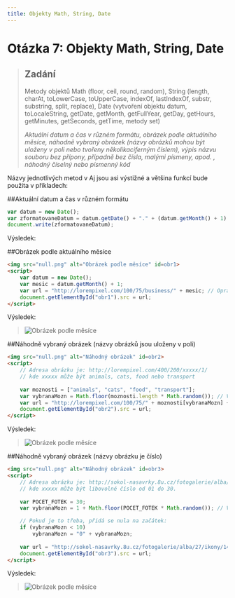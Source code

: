 ```yaml
---
title: Objekty Math, String, Date
---
```


Otázka 7: Objekty Math, String, Date
====================================

> Zadání
> ------
> 
> Metody objektů Math (floor, ceil, round, random), String (length, charAt, toLowerCase, toUpperCase, indexOf, lastIndexOf, substr, substring, split, replace), Date (vytvoření objektu datum, toLocaleString, getDate, getMonth, getFullYear, getDay, getHours, getMinutes, getSeconds, getTime, metody set)
> 
> *Aktuální datum a čas v různém formátu, obrázek podle aktuálního měsíce, náhodně vybraný obrázek (názvy obrázků mohou být uloženy v poli nebo tvořeny několikaciferným číslem), výpis názvu souboru bez přípony, případně bez čísla, malými písmeny, apod. , náhodný číselný nebo písmenný kód*

Názvy jednotlivých metod v Aj jsou asi výstižné a většina funkcí bude použita v příkladech:

##Aktuální datum a čas v různém formátu

```js
var datum = new Date();
var zformatovaneDatum = datum.getDate() + "." + (datum.getMonth() + 1) + "." + datum.getFullYear();
document.write(zformatovaneDatum);
```

Výsledek:

<blockquote>
<script>
var datum = new Date();
var zformatovaneDatum = datum.getDate() + "." + (datum.getMonth() + 1) + "." + datum.getFullYear();
document.write(zformatovaneDatum);
</script>
</blockquote>

##Obrázek podle aktuálního měsíce

```html
<img src="null.png" alt="Obrázek podle měsíce" id=obr1>
<script>
    var datum = new Date();
    var mesic = datum.getMonth() + 1;
    var url = "http://lorempixel.com/100/75/business/" + mesic; // Opravdu nebudu schánět obrázek ke každýmu měsíci
    document.getElementById("obr1").src = url;
</script>
```

Výsledek:

<blockquote>
<img src="null.png" alt="Obrázek podle měsíce" id=obr1>
<script>
    var datum = new Date();
    var mesic = datum.getMonth() + 1;
    var url = "http://lorempixel.com/100/75/business/" + mesic; // Opravdu nebudu schánět obrázek ke každýmu měsíci
    document.getElementById("obr1").src = url;
</script>
</blockquote>

##Náhodně vybraný obrázek (názvy obrázků jsou uloženy v poli)

```html
<img src="null.png" alt="Náhodný obrázek" id=obr2>
<script>
    // Adresa obrázku je: http://lorempixel.com/400/200/xxxxx/1/
    // kde xxxxx může být animals, cats, food nebo transport
    
    var moznosti = ["animals", "cats", "food", "transport"];
    var vybranaMozn = Math.floor(moznosti.length * Math.random()); // Vygeneruje číslo možnosti (od 0 do 3)
    var url = "http://lorempixel.com/100/75/" + moznosti[vybranaMozn] + "/1";
    document.getElementById("obr2").src = url;
</script>
```

Výsledek:

<blockquote>
<img src="null.png" alt="Obrázek podle měsíce" id=obr2>
<script>
    var moznosti = ["animals", "cats", "food", "transport"];
    var vybranaMozn = Math.floor(moznosti.length * Math.random()); // Vygeneruje číslo možnosti (od 0 do 3)
    var url = "http://lorempixel.com/100/75/" + moznosti[vybranaMozn] + "/1";
    document.getElementById("obr2").src = url;
</script>
</blockquote>

##Náhodně vybraný obrázek (názvy obrázku je číslo)

```html
<img src="null.png" alt="Náhodný obrázek" id=obr3>
<script>
    // Adresa obrázku je: http://sokol-nasavrky.8u.cz/fotogalerie/alba/27/ikony/140405_xxxxx_detsky_turnaj_bad.jpg
    // kde xxxxx může být libovolné číslo od 01 do 30.
    
    var POCET_FOTEK = 30;
    var vybranaMozn = 1 + Math.floor(POCET_FOTEK * Math.random()); // Vygeneruje číslo možnosti (od 1 do 30)

    // Pokud je to třeba, přidá se nula na začátek:
    if (vybranaMozn < 10)
        vybranaMozn = "0" + vybranaMozn;
    
    var url = "http://sokol-nasavrky.8u.cz/fotogalerie/alba/27/ikony/140405_" + moznosti[vybranaMozn] + "_detsky_turnaj_bad.jpg";
    document.getElementById("obr3").src = url;
</script>
```

Výsledek:

<blockquote>
<img src="null.png" alt="Obrázek podle měsíce" id=obr4>
<script>
    var POCET_FOTEK = 30;
    var vybranaMozn = 1 + Math.floor(POCET_FOTEK * Math.random()); // Vygeneruje číslo možnosti (od 1 do 30)

    if (vybranaMozn < 10)
        vybranaMozn = "0" + vybranaMozn;
    
    var url = "http://sokol-nasavrky.8u.cz/fotogalerie/alba/27/ikony/140405_" + moznosti[vybranaMozn] + "_detsky_turnaj_bad.jpg";
    document.getElementById("obr4").src = url;
</script>
</blockquote>
